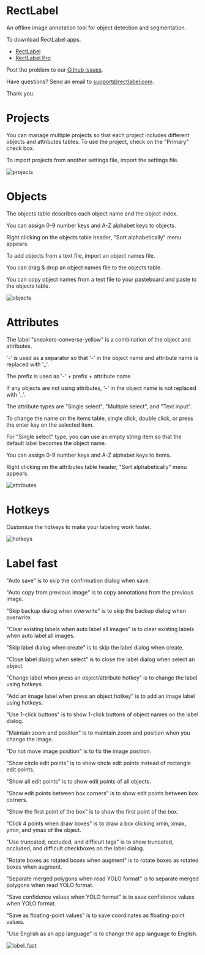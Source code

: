 # RectLabel
An offline image annotation tool for object detection and segmentation.

To download RectLabel apps.
- [RectLabel](https://apps.apple.com/app/id1210181730)
- [RectLabel Pro](https://apps.apple.com/app/id1490990105)

Post the problem to our [Github issues](https://github.com/ryouchinsa/Rectlabel-support/issues).

Have questions? Send an email to support@rectlabel.com.

Thank you.

# Projects
You can manage multiple projects so that each project includes different objects and attributes tables.
To use the project, check on the "Primary" check box.

To import projects from another settings file, import the settings file.

![projects](https://github.com/ryouchinsa/ryouchinsa.github.io/assets/1954306/d89ed448-7d9d-4c92-8ff2-25e7f5936dc4)

# Objects
The objects table describes each object name and the object index.

You can assign 0-9 number keys and A-Z alphabet keys to objects.

Right clicking on the objects table header, "Sort alphabetically" menu appears.

To add objects from a text file, import an object names file.

You can drag & drop an object names file to the objects table.

You can copy object names from a text file to your pasteboard and paste to the objects table.

![objects](https://github.com/ryouchinsa/ryouchinsa.github.io/assets/1954306/35ebf61e-f40b-4d56-a1d8-2a9ad5b2d6d4)

# Attributes
The label "sneakers-converse-yellow" is a combination of the object and attributes.

'-' is used as a separator so that '-' in the object name and attribute name is replaced with '_'.

The prefix is used as '-' + prefix + attribute name.

If any objects are not using attributes, '-' in the object name is not replaced with '_'.

The attribute types are "Single select", "Multiple select", and "Text input".

To change the name on the items table, single click, double click, or press the enter key on the selected item.

For "Single select" type, you can use an empty string item so that the default label becomes the object name.

You can assign 0-9 number keys and A-Z alphabet keys to items.

Right clicking on the attributes table header, "Sort alphabetically" menu appears.

![attributes](https://github.com/ryouchinsa/ryouchinsa.github.io/assets/1954306/97dd3b07-950f-42dd-afd2-c3026f2f9c23)

# Hotkeys
Customize the hotkeys to make your labeling work faster.

![hotkeys](https://github.com/ryouchinsa/ryouchinsa.github.io/assets/1954306/5636160e-ebe2-40b9-98f2-186aae86a236)

# Label fast
"Auto save" is to skip the confirmation dialog when save.

"Auto copy from previous image" is to copy annotations from the previous image.

"Skip backup dialog when overwrite" is to skip the backup dialog when overwrite.

"Clear existing labels when auto label all images" is to clear existing labels when auto label all images.

"Skip label dialog when create" is to skip the label dialog when create.

"Close label dialog when select" is to close the label dialog when select an object.

"Change label when press an object/attribute hotkey" is to change the label using hotkeys.

"Add an image label when press an object hotkey" is to add an image label using hotkeys.

"Use 1-click buttons" is to show 1-click buttons of object names on the label dialog.

"Maintain zoom and position" is to maintain zoom and position when you change the image.

"Do not move image position" is to fix the image position.

"Show circle edit points" is to show circle edit points instead of rectangle edit points.

"Show all edit points" is to show edit points of all objects.

"Show edit points between box corners" is to show edit points between box corners.

"Show the first point of the box" is to show the first point of the box.

"Click 4 points when draw boxes" is to draw a box clicking xmin, xmax, ymin, and ymax of the object.

"Use truncated, occluded, and difficult tags" is to show truncated, occluded, and difficult checkboxes on the label dialog.

"Rotate boxes as rotated boxes when augment" is to rotate boxes as rotated boxes when augment.

"Separate merged polygons when read YOLO format" is to separate merged polygons when read YOLO format.

"Save confidence values when YOLO format" is to save confidence values when YOLO format.

"Save as floating-point values" is to save coordinates as floating-point values.

"Use English as an app language" is to change the app language to English.

![label_fast](https://github.com/ryouchinsa/ryouchinsa.github.io/assets/1954306/55ec35bf-aff8-4532-a6dd-3546d4c332cb)


